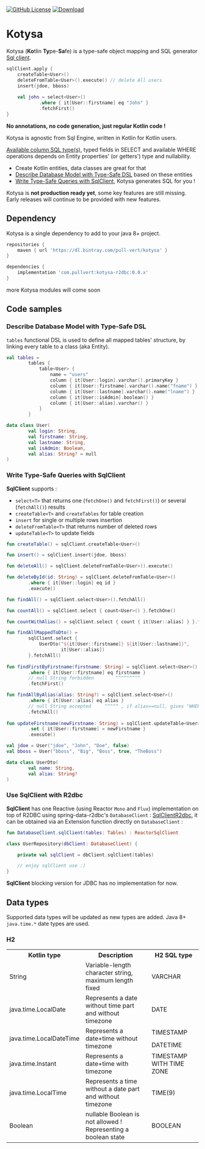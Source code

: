 [![GitHub License](https://img.shields.io/badge/license-Apache%20License%202.0-blue.svg?style=flat)](https://www.apache.org/licenses/LICENSE-2.0)
[![Download](https://api.bintray.com/packages/pull-vert/kotysa/kotysa/images/download.svg) ](https://bintray.com/pull-vert/kotysa/kotysa/_latestVersion)

# Kotysa

Kotysa (**Ko**tlin **Ty**pe-**Sa**fe) is a type-safe object mapping and SQL generator [Sql client](kotysa-core/src/main/kotlin/com/pullvert/kotysa/SqlClient.kt).

```kotlin
sqlClient.apply {
    createTable<User>()
    deleteFromTable<User>().execute() // delete All users
    insert(jdoe, bboss)
    
    val john = select<User>()
            .where { it[User::firstname] eq "John" }
            .fetchFirst()
}
```

**No annotations, no code generation, just regular Kotlin code !**

Kotysa is agnostic from Sql Engine, written in Kotlin for Kotlin users.

[Available column SQL type(s)](#data-types), typed fields in SELECT and available WHERE operations depends on Entity properties' (or getters') type and nullability.

* Create Kotlin entities, data classes are great for that
* [Describe Database Model with Type-Safe DSL](#describe-database-model-with-type-safe-dsl) based on these entities
* [Write Type-Safe Queries with SqlClient](#write-type-safe-queries-with-sqlclient), Kotysa generates SQL for you !

Kotysa is **not production ready yet**, some key features are still missing. Early releases will continue to be provided with new features.

## Dependency

Kotysa is a single dependency to add to your java 8+ project.

```groovy
repositories {
    maven { url 'https://dl.bintray.com/pull-vert/kotysa' }
}

dependencies {
    implementation 'com.pullvert:kotysa-r2dbc:0.0.x'
}
```

more Kotysa modules will come soon

## Code samples

### Describe Database Model with Type-Safe DSL

```tables``` functional DSL is used to define all mapped tables' structure, by linking every table to a class (aka Entity).

```kotlin
val tables =
        tables {
            table<User> {
                name = "users"
                column { it[User::login].varchar().primaryKey }
                column { it[User::firstname].varchar().name("fname") }
                column { it[User::lastname].varchar().name("lname") }
                column { it[User::isAdmin].boolean() }
                column { it[User::alias].varchar() }
            }
        }

data class User(
        val login: String,
        val firstname: String,
        val lastname: String,
        val isAdmin: Boolean,
        val alias: String? = null
)
```

### Write Type-Safe Queries with SqlClient

**SqlClient** supports :
* ```select<T>``` that returns one (```fetchOne()``` and ```fetchFirst()```) or several (```fetchAll()```) results
* ```createTable<T>``` and ```createTables``` for table creation
* ```insert``` for single or multiple rows insertion
* ```deleteFromTable<T>``` that returns number of deleted rows
* ```updateTable<T>``` to update fields

```kotlin
fun createTable() = sqlClient.createTable<User>()

fun insert() = sqlClient.insert(jdoe, bboss)

fun deleteAll() = sqlClient.deleteFromTable<User>().execute()

fun deleteById(id: String) = sqlClient.deleteFromTable<User>()
        .where { it[User::login] eq id }
        .execute()

fun findAll() = sqlClient.select<User>().fetchAll()

fun countAll() = sqlClient.select { count<User>() }.fetchOne()

fun countWithAlias() = sqlClient.select { count { it[User::alias] } }.fetchOne()

fun findAllMappedToDto() =
        sqlClient.select {
            UserDto("${it[User::firstname]} ${it[User::lastname]}",
                    it[User::alias])
        }.fetchAll()
        
fun findFirstByFirstname(firstname: String) = sqlClient.select<User>()
        .where { it[User::firstname] eq firstname }
        // null String forbidden        ^^^^^^^^^
        .fetchFirst()

fun findAllByAlias(alias: String?) = sqlClient.select<User>()
        .where { it[User::alias] eq alias }
        // null String accepted     ^^^^^ , if alias==null, gives "WHERE user.alias IS NULL"
        .fetchAll()
        
fun updateFirstname(newFirstname: String) = sqlClient.updateTable<User>()
        .set { it[User::firstname] = newFirstname }
        .execute()

val jdoe = User("jdoe", "John", "Doe", false)
val bboss = User("bboss", "Big", "Boss", true, "TheBoss")

data class UserDto(
		val name: String,
		val alias: String?
)
```

### Use SqlClient with R2dbc

**SqlClient** has one Reactive (using Reactor ```Mono``` and ```Flux```) implementation on top of R2DBC using spring-data-r2dbc's ```DatabaseClient``` : [SqlClientR2dbc](kotysa-r2dbc/src/main/kotlin/com/pullvert/kotysa/r2dbc/SqlClientR2dbc.kt), it can be obtained via an Extension function directly on ```DatabaseClient``` :
```kotlin
fun DatabaseClient.sqlClient(tables: Tables) : ReactorSqlClient
```

```kotlin
class UserRepository(dbClient: DatabaseClient) {

	private val sqlClient = dbClient.sqlClient(tables)

	// enjoy sqlClient use :)
}
```

**SqlClient** blocking version for JDBC has no implementation for now.

## Data types

Supported data types will be updated as new types are added. Java 8+ ```java.time.*``` date types are used.

### H2

<table>
    <tr>
        <th>Kotlin type</th>
        <th>Description
        <th>H2 SQL type</th>
    </tr>
    <tr>
        <td>String</td>
        <td>Variable-length character string, maximum length fixed</td>
        <td>VARCHAR</td>
    </tr>
    <tr>
        <td>java.time.LocalDate</td>
        <td>Represents a date without time part and without timezone</td>
        <td>DATE</td>
    </tr>
    <tr>
        <td rowspan="2">java.time.LocalDateTime</td>
        <td rowspan="2">Represents a date+time without timezone</td>
        <td>TIMESTAMP</td>
    </tr>
    <tr>
        <td>DATETIME</td>
    </tr>
    <tr>
        <td>java.time.Instant</td>
        <td>Represents a date+time with timezone</td>
        <td>TIMESTAMP WITH TIME ZONE</td>
    </tr>
    <tr>
        <td>java.time.LocalTime</td>
        <td>Represents a time without a date part and without timezone</td>
        <td>TIME(9)</td>
    </tr>
    <tr>
        <td>Boolean</td>
        <td>nullable Boolean is not allowed ! Representing a boolean state</td>
        <td>BOOLEAN</td>
    </tr>
</table>

